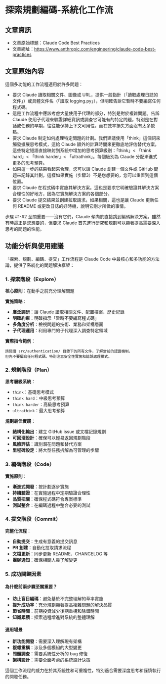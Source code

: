 # 探索規劃編碼-系統化工作流

## 文章資訊
- 文章原始標題：Claude Code Best Practices
- 文章網址：https://www.anthropic.com/engineering/claude-code-best-practices

## 文章原始內容

這個多功能的工作流程適用於許多問題：

- 要求 Claude 讀取相關文件、圖像或 URL，提供一般指針（「讀取處理日誌的文件」）或具體文件名（「讀取 logging.py」），但明確告訴它暫時不要編寫任何程式碼。
- 這是工作流程中應該考慮大量使用子代理的部分，特別是對於複雜問題。告訴 Claude 使用子代理來驗證詳細資訊或調查它可能有的特定問題，特別是在對話或任務的早期，往往能保持上下文可用性，而在效率損失方面沒有太多缺點。
- 要求 Claude 制定如何處理特定問題的計劃。我們建議使用「think」這個詞來觸發擴展思考模式，這給 Claude 額外的計算時間來更徹底地評估替代方案。這些特定短語直接映射到系統中增加的思考預算級別：「think」< 「think hard」< 「think harder」< 「ultrathink」。每個級別為 Claude 分配漸進式更多的思考預算。
- 如果這一步的結果看起來合理，您可以讓 Claude 創建一個文件或 GitHub 問題來記錄其計劃，這樣如果實施（步驟3）不是您想要的，您可以重置到這個位置。
- 要求 Claude 在程式碼中實施其解決方案。這也是要求它明確驗證其解決方案合理性的好地方，因為它實施解決方案的各個部分。
- 要求 Claude 提交結果並創建拉取請求。如果相關，這也是讓 Claude 更新任何 README 或更改日誌的好時機，說明它剛才所做的事情。

步驟 #1-#2 至關重要——沒有它們，Claude 傾向於直接跳到編碼解決方案。雖然有時這正是您想要的，但要求 Claude 首先進行研究和規劃可以顯著提高需要深入思考的問題的性能。

## 功能分析與使用建議

「探索、規劃、編碼、提交」工作流程是 Claude Code 中最核心和多功能的方法論，提供了系統化的問題解決框架：

### 1. 探索階段（Explore）
**核心原則**：在動手之前充分理解問題

**實施策略**：
- **廣泛調研**：讓 Claude 讀取相關文件、配置檔案、歷史紀錄
- **明確約束**：明確指示「暫時不要編寫程式碼」
- **多角度分析**：檢視問題的技術、業務和架構層面
- **子代理運用**：利用專門的子代理深入調查特定領域

**實際指令範例**：
```
請閱讀 src/authentication/ 目錄下的所有文件，了解當前的認證機制，
但先不要編寫任何程式碼。特別注意安全性實施和錯誤處理模式。
```

### 2. 規劃階段（Plan）
**思考層級系統**：
- `think`：基礎思考模式
- `think hard`：中級思考預算
- `think harder`：高級思考預算  
- `ultrathink`：最大思考預算

**規劃最佳實踐**：
- **結構化輸出**：建立 GitHub issue 或文檔記錄規劃
- **可回滾設計**：確保可以輕易返回規劃階段
- **風險評估**：識別潛在問題和替代方案
- **里程碑設定**：將大型任務拆解為可管理的步驟

### 3. 編碼階段（Code）
**實施原則**：
- **漸進式開發**：按計劃逐步實施
- **持續驗證**：在實施過程中定期驗證合理性
- **品質把關**：確保程式碼符合專案標準
- **測試整合**：在編碼過程中整合必要的測試

### 4. 提交階段（Commit）
**完整化流程**：
- **自動提交**：生成有意義的提交訊息
- **PR 創建**：自動化拉取請求流程
- **文檔更新**：同步更新 README、CHANGELOG 等
- **團隊通知**：確保相關人員了解變更

### 5. 成功關鍵因素

#### 為什麼前兩步驟至關重要？
- **防止盲目編碼**：避免基於不完整理解的草率實施
- **提升成功率**：充分規劃顯著提高複雜問題的解決品質
- **節省時間**：前期投資減少後期重構和除錯時間
- **知識累積**：探索過程增進對系統的整體理解

#### 適用場景
- **新功能開發**：需要深入理解現有架構
- **複雜重構**：涉及多個模組的大型變更
- **問題調查**：需要系統性分析的 bug 修復
- **架構設計**：需要全面考慮的系統設計決策

這個工作流程的威力在於其系統性和可重複性，特別適合需要深度思考和謹慎執行的開發任務。